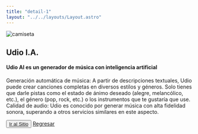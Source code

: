 ```yaml
---
title: "detail-1"
layout: "../../layouts/Layout.astro"
---
```


<section transition:animate="slide"  class='flex gap-7 justify-center items-center flex-wrap text-white px-8% py-20'>
   <img class='rounded-xl' src="/images/img7.webp" alt="camiseta" />
   <div class='flex flex-col gap-4'>
   <h2 class='text-transparent bg-clip-text bg-gradient-to-br from-lime-600 from-10% via-primary via-30% to-yellow-600 font-semibold'>Udio I.A.</h2>
   <h4>Udio AI es un generador de música con inteligencia artificial</h4>
   <p class='max-w-md'>

Generación automática de música: A partir de descripciones textuales, Udio puede crear canciones completas en diversos estilos y géneros. Solo tienes que darle pistas como el estado de ánimo deseado (alegre, melancólico, etc.), el género (pop, rock, etc.) o los instrumentos que te gustaría que use.
Calidad de audio: Udio es conocido por generar música con alta fidelidad sonora, superando a otros servicios similares en este aspecto.</p>
<button class='w-20 h-7 border-gray-50 border-2 rounded-md flex justify-center items-center hover:bg-blue-900 transition'><a href="https://www.udio.com/" target="_blank">Ir al Sitio</a></button>
<span><a href="/products">Regresar</a></span>

   </div>

   </div>
</section>

<style>
   section{
      width:100%;
      min-height: calc(100vh - 52px)
   }
</style>
